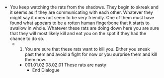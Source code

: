 - You keep watching the rats from the shadows. They begin to skreak and it seems as if they are communicating with each other. Whatever they might say it does not seem to be very friendly. One of them must have found what appears to be a rotten human fingerbone that it starts to swallow in whole. Whatever these rats are doing down here you are sure that they will most likely kill and eat you on the spot if they had the chance to do so.
	- 1. You are sure that these rats want to kill you. Either you sneak past them and avoid a fight for now or you surprise them and kill them now.
		- 001.01.02.08.02.01 These rats are nasty
			- End Dialogue